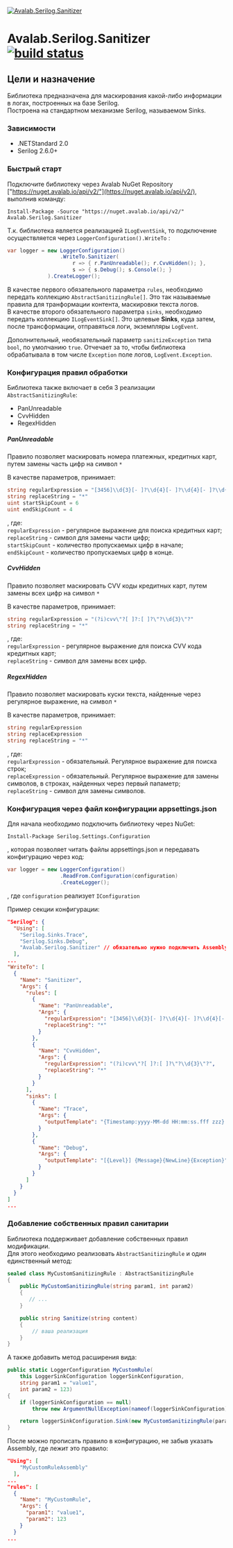 [![Avalab.Serilog.Sanitizer](https://gitlab.avalab.io/uploads/-/system/project/avatar/98/Avalab.Serilog.Sanitizer.png)](https://gitlab.avalab.io/Shared/Avalab.Serilog.Sanitizer)

# Avalab.Serilog.Sanitizer [![build status](https://gitlab.avalab.io/Shared/Avalab.Serilog.Sanitizer/badges/master/build.svg)](https://gitlab.avalab.io/Shared/Avalab.Serilog.Sanitizer/tree/master)

## Цели и назначение

Библиотека предназначена для маскирования какой-либо информации в логах, построенных на базе Serilog.  
Построена на стандартном механизме Serilog, называемом Sinks.

### Зависимости

* .NETStandard 2.0  
* Serilog 2.6.0+

### Быстрый старт

Подключите библиотеку через Avalab NuGet Repository ["https://nuget.avalab.io/api/v2/"](https://nuget.avalab.io/api/v2/), 
выполнив команду:

```
Install-Package -Source "https://nuget.avalab.io/api/v2/" Avalab.Serilog.Sanitizer
```

Т.к. библиотека является реализацией ```ILogEventSink```, то подключение осуществляется через 
```LoggerConfiguration().WriteTo``` :  
```csharp
var logger = new LoggerConfiguration()
                 .WriteTo.Sanitizer(
                     r => { r.PanUnreadable(); r.CvvHidden(); },
                     s => { s.Debug(); s.Console(); }
             ).CreateLogger();
```

В качестве первого обязательного параметра ```rules```, необходимо передать коллекцию ```AbstractSanitizingRule[]```. 
Это так называемые правила для транформации контента, маскировки текста логов.  
В качестве второго обязательного параметра ```sinks```, необходимо передать коллекцию ```ILogEventSink[]```. Это целевые **Sinks**,
куда затем, после трансформации, отправяться логи, экземпляры ```LogEvent```.  

Дополнительный, необязательный параметр ```sanitizeException``` типа ```bool```, по умолчанию ```true```. Отчечает за то, чтобы библиотека 
обрабатывала в том числе ```Exception``` поле логов, ```LogEvent.Exception```.

### Конфигурация правил обработки

Библиотека также включает в себя 3 реализации ```AbstractSanitizingRule```:  
* PanUnreadable
* CvvHidden
* RegexHidden

##### PanUnreadable

Правило позволяет маскировать номера платежных, кредитных карт, путем замены часть цифр на символ ```*```

В качестве параметров, принимает:  
```csharp
string regularExpression = "[3456]\\d{3}[- ]?\\d{4}[- ]?\\d{4}[- ]?\\d{4}(?:[- ]?\\d{2})?"
string replaceString = "*"
uint startSkipCount = 6
uint endSkipCount = 4
```
, где:  
```regularExpression``` - регулярное выражение для поиска кредитных карт;  
```replaceString``` - символ для замены части цифр;  
```startSkipCount``` - количество пропускаемых цифр в начале;  
```endSkipCount``` - количество пропускаемых цифр в конце.  

##### CvvHidden

Правило позволяет маскировать CVV коды кредитных карт, путем замены всех цифр на символ ```*```  

В качестве параметров, принимает:  
```csharp
string regularExpression = "(?i)cvv\"?[ ]?:[ ]?\"?\\d{3}\"?"
string replaceString = "*"
```
, где:  
```regularExpression``` - регулярное выражение для поиска CVV кода кредитных карт;  
```replaceString``` - символ для замены всех цифр.  

##### RegexHidden

Правило позволяет маскировать куски текста, найденные через регулярное выражение, на символ ```*```  

В качестве параметров, принимает:  
```csharp
string regularExpression
string replaceExpression
string replaceString = "*"
```
, где:  
```regularExpression``` - обязательный. Регулярное выражение для поиска строк;  
```replaceExpression``` - обязательный. Регулярное выражение для замены символов, в строках, найденных через первый папаметр;  
```replaceString``` - символ для замены символов.  

### Конфигурация через файл конфигурации appsettings.json

Для начала необходимо подключить библиотеку через NuGet:

```
Install-Package Serilog.Settings.Configuration
```
, которая позволяет читать файлы appsettings.json и передавать конфигурацию через код:

```csharp
var logger = new LoggerConfiguration()
                 .ReadFrom.Configuration(configuration)
                 .CreateLogger();
```
, где ```configuration``` реализует ```IConfiguration```

Пример секции конфигурации:  

```json
"Serilog": {
  "Using": [
    "Serilog.Sinks.Trace",
    "Serilog.Sinks.Debug",
    "Avalab.Serilog.Sanitizer" // обязательно нужно подключить Assembly
  ],
...
"WriteTo": [
  {
    "Name": "Sanitizer",
    "Args": {
      "rules": [
        {
          "Name": "PanUnreadable",
          "Args": {
            "regularExpression": "[3456]\\d{3}[- ]?\\d{4}[- ]?\\d{4}[- ]?\\d{4}(?:[- ]?\\d{2})?",
            "replaceString": "*"
          }
        },
        {
          "Name": "CvvHidden",
          "Args": {
            "regularExpression": "(?i)cvv\"?[ ]?:[ ]?\"?\\d{3}\"?",
            "replaceString": "*"
          }
        }
      ],
      "sinks": [
        {
          "Name": "Trace",
          "Args": {
            "outputTemplate": "{Timestamp:yyyy-MM-dd HH:mm:ss.fff zzz} [{Level}] {Message}{NewLine}{Exception}"
          }
        },
        {
          "Name": "Debug",
          "Args": {
            "outputTemplate": "[{Level}] {Message}{NewLine}{Exception}"
          }
        }
      ]
    }
  }
]
...
```

### Добавление собственных правил санитарии

Библиотека поддерживает добавление собственных правил модификации.  
Для этого необходимо реализовать ```AbstractSanitizingRule``` и один единственный метод:  

```csharp
sealed class MyCustomSanitizingRule : AbstractSanitizingRule
{
    public MyCustomSanitizingRule(string param1, int param2)
    {
       // ...
    }

    public string Sanitize(string content)
    {
        // ваша реализация
    }
}
```

А также добавить метод расширения вида:
```csharp
public static LoggerConfiguration MyCustomRule(
    this LoggerSinkConfiguration loggerSinkConfiguration,
    string param1 = "value1",
    int param2 = 123)
{
    if (loggerSinkConfiguration == null)
        throw new ArgumentNullException(nameof(loggerSinkConfiguration));

    return loggerSinkConfiguration.Sink(new MyCustomSanitizingRule(param1, param2));
}
```

После можно прописать правило в конфигурацию, не забыв указать Assembly, где лежит это правило:

```json
"Using": [
    "MyCustomRuleAssembly" 
  ],
...
"rules": [
  {
    "Name": "MyCustomRule",
    "Args": {
      "param1": "value1",
      "param2": 123
    }
  }
...
```
